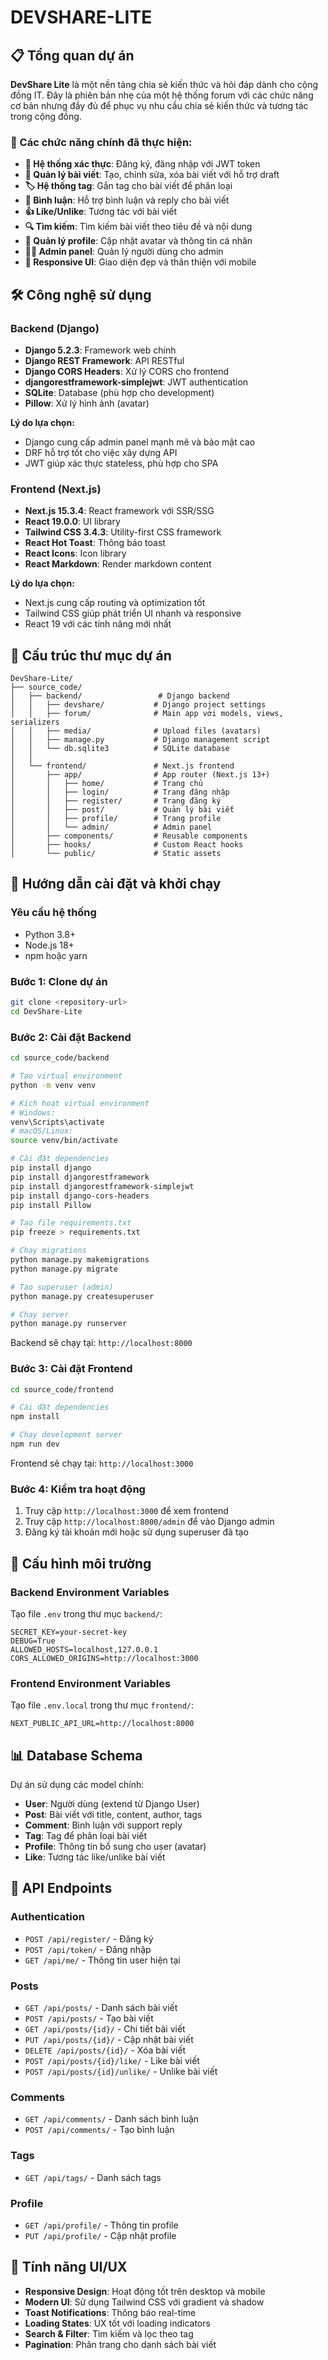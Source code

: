 # DEVSHARE-LITE

## 📋 Tổng quan dự án

**DevShare Lite** là một nền tảng chia sẻ kiến thức và hỏi đáp dành cho cộng đồng IT. Đây là phiên bản nhẹ của một hệ thống forum với các chức năng cơ bản nhưng đầy đủ để phục vụ nhu cầu chia sẻ kiến thức và tương tác trong cộng đồng.

### 🚀 Các chức năng chính đã thực hiện:

- **🔐 Hệ thống xác thực**: Đăng ký, đăng nhập với JWT token
- **📝 Quản lý bài viết**: Tạo, chỉnh sửa, xóa bài viết với hỗ trợ draft
- **🏷️ Hệ thống tag**: Gắn tag cho bài viết để phân loại
- **💬 Bình luận**: Hỗ trợ bình luận và reply cho bài viết
- **👍 Like/Unlike**: Tương tác với bài viết
- **🔍 Tìm kiếm**: Tìm kiếm bài viết theo tiêu đề và nội dung
- **👤 Quản lý profile**: Cập nhật avatar và thông tin cá nhân
- **👨‍💼 Admin panel**: Quản lý người dùng cho admin
- **📱 Responsive UI**: Giao diện đẹp và thân thiện với mobile

## 🛠️ Công nghệ sử dụng

### Backend (Django)
- **Django 5.2.3**: Framework web chính
- **Django REST Framework**: API RESTful
- **Django CORS Headers**: Xử lý CORS cho frontend
- **djangorestframework-simplejwt**: JWT authentication
- **SQLite**: Database (phù hợp cho development)
- **Pillow**: Xử lý hình ảnh (avatar)

**Lý do lựa chọn:**
- Django cung cấp admin panel mạnh mẽ và bảo mật cao
- DRF hỗ trợ tốt cho việc xây dựng API
- JWT giúp xác thực stateless, phù hợp cho SPA

### Frontend (Next.js)
- **Next.js 15.3.4**: React framework với SSR/SSG
- **React 19.0.0**: UI library
- **Tailwind CSS 3.4.3**: Utility-first CSS framework
- **React Hot Toast**: Thông báo toast
- **React Icons**: Icon library
- **React Markdown**: Render markdown content

**Lý do lựa chọn:**
- Next.js cung cấp routing và optimization tốt
- Tailwind CSS giúp phát triển UI nhanh và responsive
- React 19 với các tính năng mới nhất

## 📁 Cấu trúc thư mục dự án

```
DevShare-Lite/
├── source_code/
│   ├── backend/                 # Django backend
│   │   ├── devshare/           # Django project settings
│   │   ├── forum/              # Main app với models, views, serializers
│   │   ├── media/              # Upload files (avatars)
│   │   ├── manage.py           # Django management script
│   │   └── db.sqlite3          # SQLite database
│   │
│   └── frontend/               # Next.js frontend
│       ├── app/                # App router (Next.js 13+)
│       │   ├── home/           # Trang chủ
│       │   ├── login/          # Trang đăng nhập
│       │   ├── register/       # Trang đăng ký
│       │   ├── post/           # Quản lý bài viết
│       │   ├── profile/        # Trang profile
│       │   └── admin/          # Admin panel
│       ├── components/         # Reusable components
│       ├── hooks/              # Custom React hooks
│       └── public/             # Static assets
```

## 🚀 Hướng dẫn cài đặt và khởi chạy

### Yêu cầu hệ thống
- Python 3.8+
- Node.js 18+
- npm hoặc yarn

### Bước 1: Clone dự án
```bash
git clone <repository-url>
cd DevShare-Lite
```

### Bước 2: Cài đặt Backend

```bash
cd source_code/backend

# Tạo virtual environment
python -m venv venv

# Kích hoạt virtual environment
# Windows:
venv\Scripts\activate
# macOS/Linux:
source venv/bin/activate

# Cài đặt dependencies
pip install django
pip install djangorestframework
pip install djangorestframework-simplejwt
pip install django-cors-headers
pip install Pillow

# Tạo file requirements.txt
pip freeze > requirements.txt

# Chạy migrations
python manage.py makemigrations
python manage.py migrate

# Tạo superuser (admin)
python manage.py createsuperuser

# Chạy server
python manage.py runserver
```

Backend sẽ chạy tại: `http://localhost:8000`

### Bước 3: Cài đặt Frontend

```bash
cd source_code/frontend

# Cài đặt dependencies
npm install

# Chạy development server
npm run dev
```

Frontend sẽ chạy tại: `http://localhost:3000`

### Bước 4: Kiểm tra hoạt động

1. Truy cập `http://localhost:3000` để xem frontend
2. Truy cập `http://localhost:8000/admin` để vào Django admin
3. Đăng ký tài khoản mới hoặc sử dụng superuser đã tạo

## 🔧 Cấu hình môi trường

### Backend Environment Variables
Tạo file `.env` trong thư mục `backend/`:

```env
SECRET_KEY=your-secret-key
DEBUG=True
ALLOWED_HOSTS=localhost,127.0.0.1
CORS_ALLOWED_ORIGINS=http://localhost:3000
```

### Frontend Environment Variables
Tạo file `.env.local` trong thư mục `frontend/`:

```env
NEXT_PUBLIC_API_URL=http://localhost:8000
```

## 📊 Database Schema

Dự án sử dụng các model chính:

- **User**: Người dùng (extend từ Django User)
- **Post**: Bài viết với title, content, author, tags
- **Comment**: Bình luận với support reply
- **Tag**: Tag để phân loại bài viết
- **Profile**: Thông tin bổ sung cho user (avatar)
- **Like**: Tương tác like/unlike bài viết

## 🔐 API Endpoints

### Authentication
- `POST /api/register/` - Đăng ký
- `POST /api/token/` - Đăng nhập
- `GET /api/me/` - Thông tin user hiện tại

### Posts
- `GET /api/posts/` - Danh sách bài viết
- `POST /api/posts/` - Tạo bài viết
- `GET /api/posts/{id}/` - Chi tiết bài viết
- `PUT /api/posts/{id}/` - Cập nhật bài viết
- `DELETE /api/posts/{id}/` - Xóa bài viết
- `POST /api/posts/{id}/like/` - Like bài viết
- `POST /api/posts/{id}/unlike/` - Unlike bài viết

### Comments
- `GET /api/comments/` - Danh sách bình luận
- `POST /api/comments/` - Tạo bình luận

### Tags
- `GET /api/tags/` - Danh sách tags

### Profile
- `GET /api/profile/` - Thông tin profile
- `PUT /api/profile/` - Cập nhật profile

## 🎨 Tính năng UI/UX

- **Responsive Design**: Hoạt động tốt trên desktop và mobile
- **Modern UI**: Sử dụng Tailwind CSS với gradient và shadow
- **Toast Notifications**: Thông báo real-time
- **Loading States**: UX tốt với loading indicators
- **Search & Filter**: Tìm kiếm và lọc theo tag
- **Pagination**: Phân trang cho danh sách bài viết
